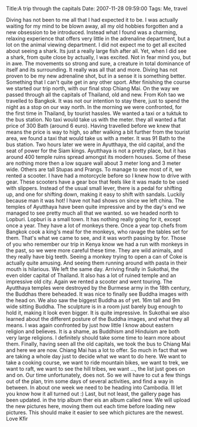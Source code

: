 Title:A trip through the capitals
Date: 2007-11-28 09:59:00
Tags: Me, travel

Diving has not been to me all that I had expected it to be. I was actually
waiting for my mind to be blown away, all my old hobbies forgotten and a new
obsession to be introduced. Instead what I found was a charming, relaxing
experience that offers very little in the adrenaline department, but a lot on
the animal viewing department. I did not expect me to get all excited about
seeing a shark. Its just a really large fish after all. Yet, when I did see a
shark, from quite close by actually, I was excited. Not in fear mind you, but
in awe. The movements so strong and sure, a creature in total dominance of
itself and its surrounding. It really was all that and more. Diving has not
proven to be my new adrenaline shot, but in a sense it is something better.
Something that I can't quite get in any other sport. After finishing the
course we started our trip north, with our final stop Chiang Mai. On the way
we passed through all the capitals of Thailand, old and new. From Koh tao we
travelled to Bangkok. It was not our intention to stay there, just to spend
the night as a stop on our way north. In the morning we were confronted, for
the first time in Thailand, by tourist hassles. We wanted a taxi or a tuktuk
to the bus station. No taxi would take us with the meter. they all wanted a
flat price of 300 Bath (around 6 euro). Having travelled before we knew that
means the price is way to high, so after walking a bit further from the
tourist area, we found a taxi that would take us with a meter. It was 91 Bath
to the bus station. Two hours later we were in Ayutthaya, the old capital, and
the seat of power for the Siam kings. Ayutthaya is not a pretty place, but it
has around 400 temple ruins spread amongst its modern houses. Some of these
are nothing more then a low square wall about 3 meter long and 3 meter wide.
Others are tall Stupas and Prangs. To manage to see most of it, we rented a
scooter. I have had a motorcycle before so I knew how to drive with gear.
These scooters have a gear box that feels like it was made to be used with
slippers. Instead of the usual small lever, there is a pedal for shifting up,
and one for shifting down, making it easy to shift with sandals. Luckily
because man it was hot! I have not had shows on since we left china. The
temples of Ayutthaya have been quite impressive and by the day's end we
managed to see pretty much all that we wanted. so we headed north to Lopburi.
Lopburi is a small town. It has nothing really going for it, except once a
year. They have a lot of monkeys there. Once a year top chefs from Bangkok
cook a king's meal for the monkeys, who ravage the tables set for them. That's
what we came to see, and it was worth passing by for. Those of you who
remember our trip in Kenya know we had a run with monkeys in the past, so we
were more careful these time. They are wild animals, and they really have big
teeth. Seeing a monkey trying to open a can of Coke is actually quite amusing.
And seeing them running around with pasta in their mouth is hilarious. We left
the same day. Arriving finally in Sukothai, the even older capital of
Thailand. It also has a lot of ruined temple and an impressive old city. Again
we rented a scooter and went touring. The Ayutthaya temples were destroyed by
the Burmese army in the 18th century, the Buddhas there beheaded. It was nice
to finally see Buddha images with the head on. We also saw the biggest Buddha
as of yet. 16m tall and 9m wide sitting Buddha. The sculpture is in a room
just barely bug enough to hold it, making it look even bigger. It is quite
impressive. In Sukothai we also learned about the different posture of the
Buddha images, and what they all means. I was again confronted by just how
little I know about eastern religion and believes. It is a shame, as Buddhism
and Hinduism are both very large religions. I definitely should take some time
to learn more about them. Finally, having seen all the old capitals, we took
the bus to Chiang Mai and here we are now. Chiang Mai has a lot to offer. So
much in fact that we are taking a whole day just to decide what we want to do
here. We want to take a cooking course, we want to ride mountain bikes, we
want to trek, we want to raft, we want to see the hill tribes, we want ...,
the list just goes on and on. Our time unfortunately, does not. So we will
have to cut a few things out of the plan, trim some days of several
activities, and find a way in between. In about one week we need to be heading
into Cambodia. Ill let you know how it all turned out :) Last, but not least,
the gallery page has been updated. in the trip album ther eis an album called
new. We will upload the new pictures here, moving them out each time before
loading new pictures. This should make it easier to see which pictures are the
newest. Love Kfir

